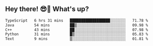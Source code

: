 ## Hey there! 😎👋 What's up?

<!--START_SECTION:waka-->

```txt
TypeScript   6 hrs 31 mins   ██████████████████░░░░░░░   71.78 %
Java         54 mins         ██▒░░░░░░░░░░░░░░░░░░░░░░   09.98 %
C++          43 mins         ██░░░░░░░░░░░░░░░░░░░░░░░   07.98 %
Python       31 mins         █▒░░░░░░░░░░░░░░░░░░░░░░░   05.83 %
Text         9 mins          ▒░░░░░░░░░░░░░░░░░░░░░░░░   01.81 %
```

<!--END_SECTION:waka-->
